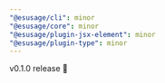 ```yaml
---
"@esusage/cli": minor
"@esusage/core": minor
"@esusage/plugin-jsx-element": minor
"@esusage/plugin-type": minor
---
```


v0.1.0 release 🚀
